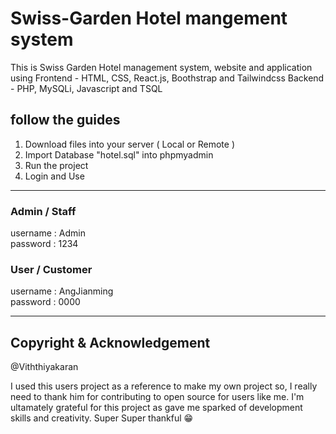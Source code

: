 # Swiss-Garden Hotel mangement system
This is Swiss Garden Hotel management system, website and application using
Frontend - HTML, CSS, React.js, Boothstrap and Tailwindcss
Backend - PHP, MySQLi, Javascript and TSQL

## follow the guides

1. Download files into your server ( Local or Remote ) <br>
2. Import Database "hotel.sql" into phpmyadmin <br>
3. Run the project <br>
4. Login and Use <br>

<hr>
<h3>Admin / Staff</h3>

username : Admin <br>
password : 1234 <br>

<h3>User / Customer</h3>

username : AngJianming<br>
password : 0000<br>
<hr>


## Copyright & Acknowledgement
@Viththiyakaran
<br>

I used this users project as a reference to make my own project so, I really need to thank him for contributing to open source for users like me. I'm ultamately grateful for this project as gave me sparked of development skills and creativity. Super Super thankful &#128513;
